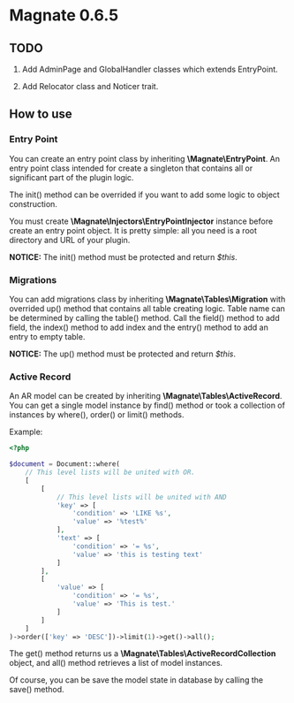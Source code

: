 # Magnate 0.6.5

## TODO

1. Add AdminPage and GlobalHandler classes which extends EntryPoint.

2. Add Relocator class and Noticer trait.

## How to use

### Entry Point

You can create an entry point class by inheriting **\Magnate\EntryPoint**. An entry point class intended for create a singleton that contains all or significant part of the plugin logic.

The init() method can be overrided if you want to add some logic to object construction.

You must create **\Magnate\Injectors\EntryPointInjector** instance before create an entry point object. It is pretty simple: all you need is a root directory and URL of your plugin.

**NOTICE:** The init() method must be protected and return *$this*.

### Migrations

You can add migrations class by inheriting **\Magnate\Tables\Migration** with overrided up() method that contains all table creating logic. Table name can be determined by calling the table() method. Call the field() method to add field, the index() method to add index and the entry() method to add an entry to empty table.

**NOTICE:** The up() method must be protected and return *$this*.

### Active Record

An AR model can be created by inheriting **\Magnate\Tables\ActiveRecord**. You can get a single model instance by find() method or took a collection of instances by where(), order() or limit() methods.

Example:

```php
<?php

$document = Document::where(
    // This level lists will be united with OR.
    [
        [
            // This level lists will be united with AND
            'key' => [
                'condition' => 'LIKE %s',
                'value' => '%test%'
            ],
            'text' => [
                'condition' => '= %s',
                'value' => 'this is testing text'
            ]
        ],
        [
            'value' => [
                'condition' => '= %s',
                'value' => 'This is test.'
            ]
        ]
    ]
)->order(['key' => 'DESC'])->limit(1)->get()->all();

```

The get() method returns us a **\Magnate\Tables\ActiveRecordCollection** object, and all() method retrieves a list of model instances.

Of course, you can be save the model state in database by calling the save() method.

